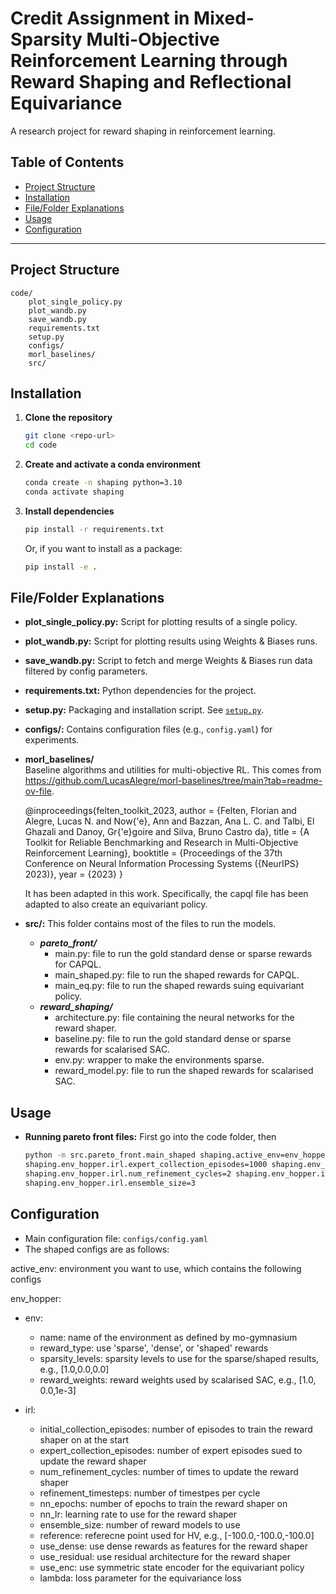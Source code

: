 # Credit Assignment in Mixed-Sparsity Multi-Objective Reinforcement Learning through Reward Shaping and Reflectional Equivariance

A research project for reward shaping in reinforcement learning.

## Table of Contents

- [Project Structure](#project-structure)
- [Installation](#installation)
- [File/Folder Explanations](#filefolder-explanations)
- [Usage](#usage)
- [Configuration](#configuration)


---

## Project Structure

```
code/
    plot_single_policy.py
    plot_wandb.py
    save_wandb.py
    requirements.txt
    setup.py
    configs/
    morl_baselines/
    src/

```

## Installation

1. **Clone the repository**  
   ```sh
   git clone <repo-url>
   cd code
   ```

2. **Create and activate a conda environment**  
   ```sh
   conda create -n shaping python=3.10
   conda activate shaping
   ```

3. **Install dependencies**  
   ```sh
   pip install -r requirements.txt
   ```
   Or, if you want to install as a package:
   ```sh
   pip install -e .
   ```

## File/Folder Explanations

- **plot_single_policy.py:** Script for plotting results of a single policy.

- **plot_wandb.py:** Script for plotting results using Weights & Biases runs.

- **save_wandb.py:** Script to fetch and merge Weights & Biases run data filtered by config parameters.

- **requirements.txt:** Python dependencies for the project.

- **setup.py:** Packaging and installation script. See [`setup.py`](setup.py).

- **configs/:** Contains configuration files (e.g., `config.yaml`) for experiments.

- **morl_baselines/**  
  Baseline algorithms and utilities for multi-objective RL. This comes from https://github.com/LucasAlegre/morl-baselines/tree/main?tab=readme-ov-file.

  @inproceedings{felten_toolkit_2023,
	author = {Felten, Florian and Alegre, Lucas N. and Now{\'e}, Ann and Bazzan, Ana L. C. and Talbi, El Ghazali and Danoy, Gr{\'e}goire and Silva, Bruno Castro da},
	title = {A Toolkit for Reliable Benchmarking and Research in Multi-Objective Reinforcement Learning},
	booktitle = {Proceedings of the 37th Conference on Neural Information Processing Systems ({NeurIPS} 2023)},
	year = {2023}
  }

  It has been adapted in this work. Specifically, the capql file has been adapted to also create an equivariant policy.

- **src/:** This folder contains most of the files to run the models.
  - ***pareto_front/***
    - main.py: file to run the gold standard dense or sparse rewards for CAPQL.
    - main_shaped.py: file to run the shaped rewards for CAPQL.
    - main_eq.py: file to run the shaped rewards suing equivariant policy.
  - ***reward_shaping/***
    - architecture.py: file containing the neural networks for the reward shaper.
    - baseline.py: file to run the gold standard dense or sparse rewards for scalarised SAC.
    - env.py: wrapper to make the environments sparse.
    - reward_model.py: file to run the shaped rewards for scalarised SAC.

## Usage

- **Running pareto front files:**
  First go into the code folder, then
  ```sh
  python -m src.pareto_front.main_shaped shaping.active_env=env_hopper shaping.env_hopper.env.reward_type=shaped \ shaping.env_hopper.seed=0 shaping.env_hopper.irl.initial_collection_episodes=1000 \
  shaping.env_hopper.irl.expert_collection_episodes=1000 shaping.env_hopper.log_dir=last \
  shaping.env_hopper.irl.num_refinement_cycles=2 shaping.env_hopper.irl.refinement_timesteps=100000 \
  shaping.env_hopper.irl.ensemble_size=3
  ```
## Configuration

- Main configuration file: `configs/config.yaml`
- The shaped configs are as follows:

active_env: environment you want to use, which contains the following configs

env_hopper:
  - env:
    - name: name of the environment as defined by mo-gymnasium
    - reward_type: use 'sparse', 'dense', or 'shaped' rewards
    - sparsity_levels: sparsity levels to use for the sparse/shaped results, e.g., [1.0,0.0,0.0]
    - reward_weights: reward weights used by scalarised SAC, e.g., [1.0, 0.0,1e-3]

  - irl:
    - initial_collection_episodes: number of episodes to train the reward shaper on at the start 
    - expert_collection_episodes: number of expert episodes sued to update the reward shaper   
    - num_refinement_cycles: number of times to update the reward shaper          
    - refinement_timesteps: number of timestpes per cycle      
    - nn_epochs: number of epochs to train the reward shaper on                     
    - nn_lr: learning rate to use for the reward shaper
    - ensemble_size: number of reward models to use
    - reference: referecne point used for HV, e.g., [-100.0,-100.0,-100.0]
    - use_dense: use dense rewards as features for the reward shaper
    - use_residual: use residual architecture for the reward shaper
    - use_enc: use symmetric state encoder for the equivariant policy
    - lambda: loss parameter for the equivariance loss

